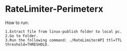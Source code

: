 # RateLimiter-Perimeterx
How to run:
```
1.Extract file from linux-publish folder to local pc.
2.Go to Folder.
3.Run the following command: ./RateLimiterAPI ttl=TTL threshold=THRESHOLD.
```
